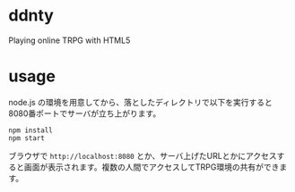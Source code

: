 # ddnty
Playing online TRPG with HTML5

# usage

node.js の環境を用意してから、落としたディレクトリで以下を実行すると8080番ポートでサーバが立ち上がります。
```
npm install
npm start
```

ブラウザで `http://localhost:8080` とか、サーバ上げたURLとかにアクセスすると画面が表示されます。複数の人間でアクセスしてTRPG環境の共有ができます。